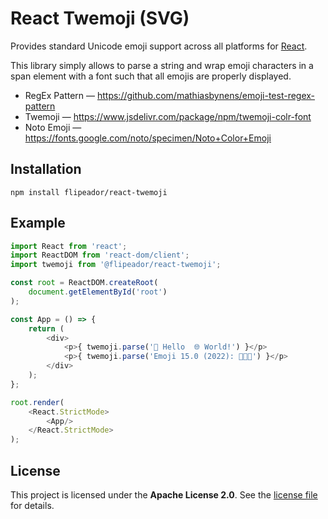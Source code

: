 # React Twemoji (SVG)

Provides standard Unicode emoji support across all platforms for [React][react].

This library simply allows to parse a string and wrap emoji characters in a span element with a font such that all emojis are properly displayed.

- RegEx Pattern — <https://github.com/mathiasbynens/emoji-test-regex-pattern>
- Twemoji — <https://www.jsdelivr.com/package/npm/twemoji-colr-font>
- Noto Emoji — <https://fonts.google.com/noto/specimen/Noto+Color+Emoji>

## Installation

```
npm install flipeador/react-twemoji
```

## Example

```js
import React from 'react';
import ReactDOM from 'react-dom/client';
import twemoji from '@flipeador/react-twemoji';

const root = ReactDOM.createRoot(
    document.getElementById('root')
);

const App = () => {
    return (
        <div>
            <p>{ twemoji.parse('👋 Hello  🌐 World!') }</p>
            <p>{ twemoji.parse('Emoji 15.0 (2022): 🫸🫨🫷') }</p>
        </div>
    );
};

root.render(
    <React.StrictMode>
        <App/>
    </React.StrictMode>
);
```

## License

This project is licensed under the **Apache License 2.0**. See the [license file](LICENSE) for details.

<!-- REFERENCE LINKS -->
[react]: https://react.dev
